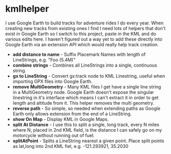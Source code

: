 # kmlhelper
I use Google Earth to build tracks for adventure rides I do every year.  When creating new tracks from existing ones I find I need lots of helpers that don't exist in Google Earth so I switch to this project, paste in the KML and do various edits here.  I haven't figured out a way yet to add these directly into Google Earth via an extension API which would really help track creation.

* **add distance to name** - Suffix Placemark Names with length of LineStrings, e.g. "Foo (5.4M)"
* **combine strings** - Combines all LineStrings into a single, continuous string.
* **gx to LineString** - Convert gx:track node to KML Linestring, useful when importing GPX files into Google Earth.
* **remove MultiGeometry** - Many KML files I get have a single line string in a MultiGeometry node. Google Earth doesn't expose the singular linestring in it's interface which means I can't extract it in order to get length and altitude from it. This helper removes the multi geometry.
* **reverse path** - So simple, so needed when extending paths as Google Earth only allows extension from the end of a LineString.
* **show On Map** - Display KML in Google Maps.
* **split At Distance** - I use this to split a single, long track, every N miles where N, placed in 2nd KML field, is the distance I can safely go on my motorcycle without running out of fuel.
* **splitAtPoint** - Splits a LineString nearest a given point.  Place split points as lat,long into 2nd KML fiel, e.g. -121.293921, 35.2030